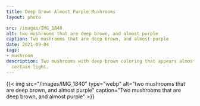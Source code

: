 ```yaml
---
title: Deep Brown Almost Purple Mushrooms
layout: photo

src: /images/IMG_1840
alt: two mushrooms that are deep brown, and almost purple
caption: Two mushrooms that are deep brown, and almost purple
date: 2021-09-04
tags:
- mushroom
description: Two mushrooms with deep brown coloring that appears almost purple in
  certain light.
---
```


{{< img src="/images/IMG_1840" type="webp" alt="two mushrooms that are deep brown, and almost purple" caption="Two mushrooms that are deep brown, and almost purple" >}}
